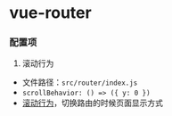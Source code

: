 # vue-router
### 配置项
1. 滚动行为
  *  文件路径：```src/router/index.js```
  *  ```scrollBehavior: () => ({ y: 0 })```
  *  [滚动行为](https://router.vuejs.org/zh-cn/advanced/scroll-behavior.html)，切换路由的时候页面显示方式
